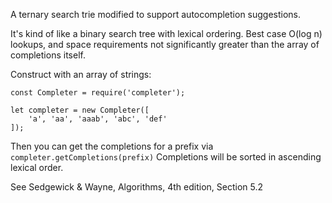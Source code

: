 A ternary search trie modified to support autocompletion suggestions.

It's kind of like a binary search tree with lexical ordering. Best case
O(log n) lookups, and space requirements not significantly greater than the
array of completions itself.

Construct with an array of strings:

    const Completer = require('completer');

    let completer = new Completer([
        'a', 'aa', 'aaab', 'abc', 'def'
    ]);

Then you can get the completions for a prefix via `completer.getCompletions(prefix)`
Completions will be sorted in ascending lexical order.

See Sedgewick & Wayne, Algorithms, 4th edition, Section 5.2
